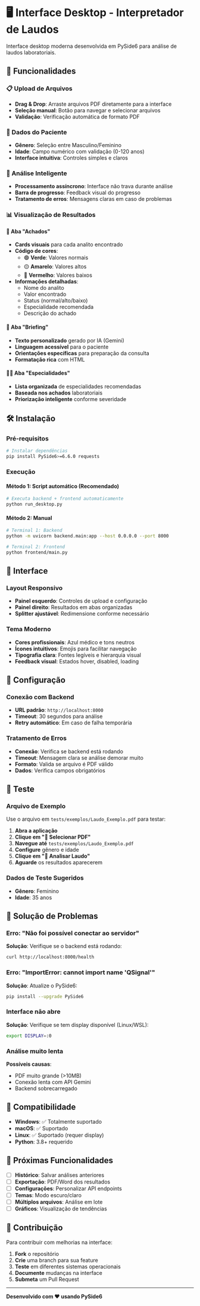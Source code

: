 # 🖥️ Interface Desktop - Interpretador de Laudos

Interface desktop moderna desenvolvida em PySide6 para análise de laudos laboratoriais.

## 🚀 Funcionalidades

### 📋 Upload de Arquivos
- **Drag & Drop**: Arraste arquivos PDF diretamente para a interface
- **Seleção manual**: Botão para navegar e selecionar arquivos
- **Validação**: Verificação automática de formato PDF

### 👤 Dados do Paciente
- **Gênero**: Seleção entre Masculino/Feminino
- **Idade**: Campo numérico com validação (0-120 anos)
- **Interface intuitiva**: Controles simples e claros

### 🔬 Análise Inteligente
- **Processamento assíncrono**: Interface não trava durante análise
- **Barra de progresso**: Feedback visual do progresso
- **Tratamento de erros**: Mensagens claras em caso de problemas

### 📊 Visualização de Resultados

#### 🧪 Aba "Achados"
- **Cards visuais** para cada analito encontrado
- **Código de cores**:
  - 🟢 **Verde**: Valores normais
  - 🟡 **Amarelo**: Valores altos
  - 🔴 **Vermelho**: Valores baixos
- **Informações detalhadas**:
  - Nome do analito
  - Valor encontrado
  - Status (normal/alto/baixo)
  - Especialidade recomendada
  - Descrição do achado

#### 📝 Aba "Briefing"
- **Texto personalizado** gerado por IA (Gemini)
- **Linguagem acessível** para o paciente
- **Orientações específicas** para preparação da consulta
- **Formatação rica** com HTML

#### 👨‍⚕️ Aba "Especialidades"
- **Lista organizada** de especialidades recomendadas
- **Baseada nos achados** laboratoriais
- **Priorização inteligente** conforme severidade

## 🛠️ Instalação

### Pré-requisitos
```bash
# Instalar dependências
pip install PySide6>=6.6.0 requests
```

### Execução

#### Método 1: Script automático (Recomendado)
```bash
# Executa backend + frontend automaticamente
python run_desktop.py
```

#### Método 2: Manual
```bash
# Terminal 1: Backend
python -m uvicorn backend.main:app --host 0.0.0.0 --port 8000

# Terminal 2: Frontend
python frontend/main.py
```

## 🎨 Interface

### Layout Responsivo
- **Painel esquerdo**: Controles de upload e configuração
- **Painel direito**: Resultados em abas organizadas
- **Splitter ajustável**: Redimensione conforme necessário

### Tema Moderno
- **Cores profissionais**: Azul médico e tons neutros
- **Ícones intuitivos**: Emojis para facilitar navegação
- **Tipografia clara**: Fontes legíveis e hierarquia visual
- **Feedback visual**: Estados hover, disabled, loading

## 🔧 Configuração

### Conexão com Backend
- **URL padrão**: `http://localhost:8000`
- **Timeout**: 30 segundos para análise
- **Retry automático**: Em caso de falha temporária

### Tratamento de Erros
- **Conexão**: Verifica se backend está rodando
- **Timeout**: Mensagem clara se análise demorar muito
- **Formato**: Valida se arquivo é PDF válido
- **Dados**: Verifica campos obrigatórios

## 🧪 Teste

### Arquivo de Exemplo
Use o arquivo em `tests/exemplos/Laudo_Exemplo.pdf` para testar:

1. **Abra a aplicação**
2. **Clique em "📁 Selecionar PDF"**
3. **Navegue até** `tests/exemplos/Laudo_Exemplo.pdf`
4. **Configure** gênero e idade
5. **Clique em "🔬 Analisar Laudo"**
6. **Aguarde** os resultados aparecerem

### Dados de Teste Sugeridos
- **Gênero**: Feminino
- **Idade**: 35 anos

## 🚨 Solução de Problemas

### Erro: "Não foi possível conectar ao servidor"
**Solução**: Verifique se o backend está rodando:
```bash
curl http://localhost:8000/health
```

### Erro: "ImportError: cannot import name 'QSignal'"
**Solução**: Atualize o PySide6:
```bash
pip install --upgrade PySide6
```

### Interface não abre
**Solução**: Verifique se tem display disponível (Linux/WSL):
```bash
export DISPLAY=:0
```

### Análise muito lenta
**Possíveis causas**:
- PDF muito grande (>10MB)
- Conexão lenta com API Gemini
- Backend sobrecarregado

## 📱 Compatibilidade

- **Windows**: ✅ Totalmente suportado
- **macOS**: ✅ Suportado
- **Linux**: ✅ Suportado (requer display)
- **Python**: 3.8+ requerido

## 🔮 Próximas Funcionalidades

- [ ] **Histórico**: Salvar análises anteriores
- [ ] **Exportação**: PDF/Word dos resultados
- [ ] **Configurações**: Personalizar API endpoints
- [ ] **Temas**: Modo escuro/claro
- [ ] **Múltiplos arquivos**: Análise em lote
- [ ] **Gráficos**: Visualização de tendências

## 🤝 Contribuição

Para contribuir com melhorias na interface:

1. **Fork** o repositório
2. **Crie** uma branch para sua feature
3. **Teste** em diferentes sistemas operacionais
4. **Documente** mudanças na interface
5. **Submeta** um Pull Request

---

**Desenvolvido com ❤️ usando PySide6**